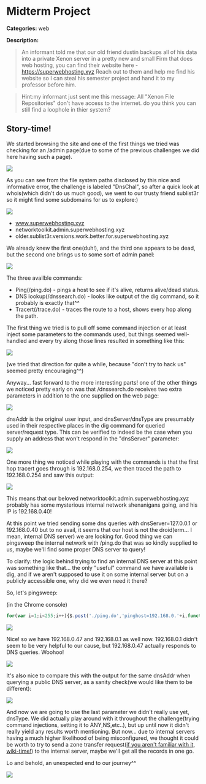 # Midterm Project
 **Categories:** web
 
 **Description:** 
 
> An informant told me that our old friend dustin backups all of his data into a private Xenon server in a pretty new and small Firm that does web hosting, you can find their website here -
> https://superwebhosting.xyz
> Reach out to them and help me find his website so I can steal his semester project and hand it to my professor before him.

> Hint:my informant just sent me this message:
> All "Xenon File Repositories" don't have access to the internet.
> do you think you can still find a loophole in thier system?

## Story-time!

We started browsing the site and one of the first things we tried was checking for an /admin page(due to some of the previous challenges we did here having such a page).

![](https://gyazo.com/40419f1b853f9212e26477a63cfd4de7.png)

As you can see from the file system paths disclosed by this nice and informative error, the challenge is labeled "DnsChal", so after a quick look at whois(which didn't do us much good), we went to our trusty friend sublist3r so it might find some subdomains for us to explore:) 

![](https://gyazo.com/573a56c0ac39333d3d744bb12b708b33.png)


- www.superwebhosting.xyz
- networktoolkit.admin.superwebhosting.xyz
- older.sublist3r.versions.work.better.for.superwebhosting.xyz

We already knew the first one(duh!), and the third one appears to be dead, but the second one brings us to some sort of admin panel:

![](https://gyazo.com/403012ceea6712c77a6ba0af844f020b.png)

The three availble commands:

- Ping(/ping.do) - pings a host to see if it's alive, returns alive/dead status.
- DNS lookup(/dnssearch.do) - looks like output of the dig command, so it probably is exactly that^^
- Tracert(/trace.do) - traces the route to a host, shows every hop along the path.

The first thing we tried is to pull off some command injection or at least inject some parameters to the commands used, but things seemed well-handled and every try along those lines resulted in something like this:

![](https://gyazo.com/916de12337729c2c36967b1fa338ccdb.png)

(we tried that direction for quite a while, because "don't try to hack us" seemed pretty encouraging^^)

Anyway... fast forward to the more interesting parts! one of the other things we noticed pretty early on was that /dnssearch.do receives two extra parameters in addition to the one supplied on the web page:

![](https://gyazo.com/fa44a4dbe8428cf56db2b8008a79b196.png)

dnsAddr is the original user input, and dnsServer/dnsType are presumably used in their respective places in the dig command for queried server/request type. This can be verified to indeed be the case when you supply an address that won't respond in the "dnsServer" parameter:

![](https://gyazo.com/05373744a6618235d35e2d19a3a36a93.png)


One more thing we noticed while playing with the commands is that the first hop tracert goes through is 192.168.0.254, we then traced the path to 192.168.0.254 and saw this output: 

![](https://gyazo.com/50e8348da3203317b7e489b75d1fa2d7.png)

This means that our beloved networktoolkit.admin.superwebhosting.xyz probably has some mysterious internal network shenanigans going, and his IP is 192.168.0.40! 

At this point we tried sending some dns queries with dnsServer=127.0.0.1 or 192.168.0.40 but to no avail, it seems that our host is not the droid(erm... I mean, internal DNS server) we are looking for. Good thing we can pingsweep the internal network with /ping.do that was so kindly supplied to us, maybe we'll find some proper DNS server to query!

To clarify: the logic behind trying to find an internal DNS server at this point was something like that... the only "useful" command we have available is dig, and if we aren't supposed to use it on some internal server but on a publicly accessible one, why did we even need it there?

So, let's pingsweep:

(in the Chrome console)
```javascript
for(var i=1;i<255;i++){$.post('./ping.do','pinghost=192.168.0.'+i,function result(res){console.log(res)})}
```

![](https://gyazo.com/92a58e8e1eda8b8664fcd3254ed9e481.png)

Nice! so we have 192.168.0.47 and 192.168.0.1 as well now. 192.168.0.1 didn't seem to be very helpful to our cause, but 192.168.0.47 actually responds to DNS queries. Woohoo!

![](https://gyazo.com/d1458ee3c50e4b264749b6a4c38520e3.png)

It's also nice to compare this with the output for the same dnsAddr when querying a public DNS server, as a sanity check(we would like them to be different):

![](https://gyazo.com/d7df37ce256aa2c8a99c186d401b48ee.png)

And now we are going to use the last parameter we didn't really use yet, dnsType. We did actually play around with it throughout the challenge(trying command injections, setting it to ANY,NS,etc..), but up until now it didn't really yield any results worth mentioning. But now... due to internal servers having a much higher likelihood of being misconfigured, we thought it could be worth to try to send a zone transfer request([if you aren't familiar with it, wiki-time!](https://en.wikipedia.org/wiki/DNS_zone_transfer)) to the internal server, maybe we'll get all the records in one go.

Lo and behold, an unexpected end to our journey^^

![](https://gyazo.com/1158271c89cceb2ddd970b9c2d2a0add.png)







